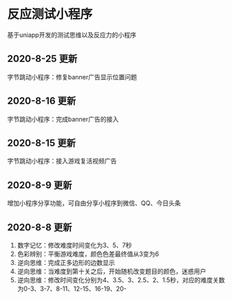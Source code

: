 # 反应测试小程序
基于uniapp开发的测试思维以及反应力的小程序

## 2020-8-25  更新
字节跳动小程序：修复banner广告显示位置问题

## 2020-8-16  更新
字节跳动小程序：完成banner广告的接入

## 2020-8-15  更新
字节跳动小程序：接入游戏复活视频广告

## 2020-8-9  更新
增加小程序分享功能，可自由分享小程序到微信、QQ、今日头条


## 2020-8-8  更新
1. 数字记忆：修改难度时间变化为3、5、7秒
2. 色彩辨别：平衡游戏难度，颜色色差最终值从3变为6
3. 逆向思维：完成正多边形的边数显示
4. 逆向思维：当难度到第十关之后，开始随机改变题目的颜色，迷惑用户
5. 逆向思维：修改时间变化分别为4、3.5、3、2.5、2、1.5秒，对应的难度关数为0-3、3-7、8-11、12-15、16-19、20-
